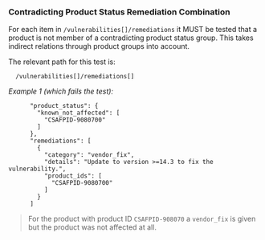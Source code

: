 ### Contradicting Product Status Remediation Combination

For each item in `/vulnerabilities[]/remediations` it MUST be tested that a product is not member of a contradicting product status group.
This takes indirect relations through product groups into account.

The relevant path for this test is:

```
  /vulnerabilities[]/remediations[]
```

*Example 1 (which fails the test):*

```
      "product_status": {
        "known_not_affected": [
          "CSAFPID-9080700"
        ]
      },
      "remediations": [
        {
          "category": "vendor_fix",
          "details": "Update to version >=14.3 to fix the vulnerability.",
          "product_ids": [
            "CSAFPID-9080700"
          ]
        }
      ]
```

> For the product with product ID `CSAFPID-908070` a `vendor_fix` is given but the product was not affected at all.
